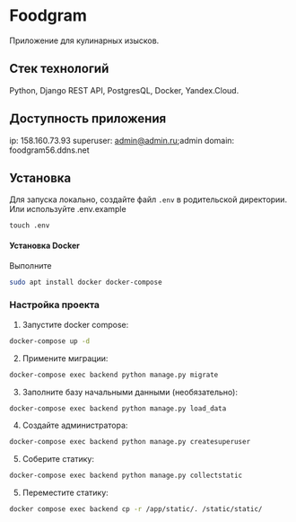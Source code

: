 # Foodgram
Приложение для кулинарных изысков.

## Стек технологий
Python, Django REST API, PostgresQL, Docker, Yandex.Cloud.

## Доступность приложения

ip: 158.160.73.93
superuser: admin@admin.ru;admin
domain: foodgram56.ddns.net

## Установка
Для запуска локально, создайте файл `.env` в родительской директории.
Или используйте .env.example

```
touch .env
```

#### Установка Docker
Выполните
```bash
sudo apt install docker docker-compose
```

### Настройка проекта
1. Запустите docker compose:
```bash
docker-compose up -d
```
2. Примените миграции:
```bash
docker-compose exec backend python manage.py migrate
```
3. Заполните базу начальными данными (необязательно):
```bash
docker-compose exec backend python manage.py load_data
```
4. Создайте администратора:
```bash
docker-compose exec backend python manage.py createsuperuser
```
5. Соберите статику:
```bash
docker-compose exec backend python manage.py collectstatic
```
5. Переместите статику:
```bash
docker compose exec backend cp -r /app/static/. /static/static/ 
```